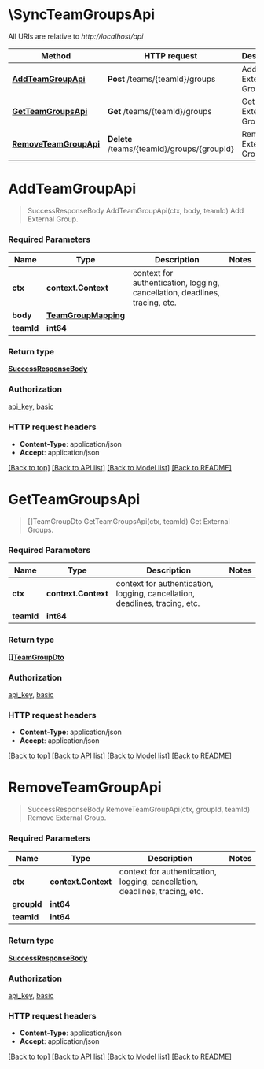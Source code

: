 # \SyncTeamGroupsApi

All URIs are relative to *http://localhost/api*

Method | HTTP request | Description
------------- | ------------- | -------------
[**AddTeamGroupApi**](SyncTeamGroupsApi.md#AddTeamGroupApi) | **Post** /teams/{teamId}/groups | Add External Group.
[**GetTeamGroupsApi**](SyncTeamGroupsApi.md#GetTeamGroupsApi) | **Get** /teams/{teamId}/groups | Get External Groups.
[**RemoveTeamGroupApi**](SyncTeamGroupsApi.md#RemoveTeamGroupApi) | **Delete** /teams/{teamId}/groups/{groupId} | Remove External Group.


# **AddTeamGroupApi**
> SuccessResponseBody AddTeamGroupApi(ctx, body, teamId)
Add External Group.

### Required Parameters

Name | Type | Description  | Notes
------------- | ------------- | ------------- | -------------
 **ctx** | **context.Context** | context for authentication, logging, cancellation, deadlines, tracing, etc.
  **body** | [**TeamGroupMapping**](TeamGroupMapping.md)|  | 
  **teamId** | **int64**|  | 

### Return type

[**SuccessResponseBody**](SuccessResponseBody.md)

### Authorization

[api_key](../README.md#api_key), [basic](../README.md#basic)

### HTTP request headers

 - **Content-Type**: application/json
 - **Accept**: application/json

[[Back to top]](#) [[Back to API list]](../README.md#documentation-for-api-endpoints) [[Back to Model list]](../README.md#documentation-for-models) [[Back to README]](../README.md)

# **GetTeamGroupsApi**
> []TeamGroupDto GetTeamGroupsApi(ctx, teamId)
Get External Groups.

### Required Parameters

Name | Type | Description  | Notes
------------- | ------------- | ------------- | -------------
 **ctx** | **context.Context** | context for authentication, logging, cancellation, deadlines, tracing, etc.
  **teamId** | **int64**|  | 

### Return type

[**[]TeamGroupDto**](TeamGroupDTO.md)

### Authorization

[api_key](../README.md#api_key), [basic](../README.md#basic)

### HTTP request headers

 - **Content-Type**: application/json
 - **Accept**: application/json

[[Back to top]](#) [[Back to API list]](../README.md#documentation-for-api-endpoints) [[Back to Model list]](../README.md#documentation-for-models) [[Back to README]](../README.md)

# **RemoveTeamGroupApi**
> SuccessResponseBody RemoveTeamGroupApi(ctx, groupId, teamId)
Remove External Group.

### Required Parameters

Name | Type | Description  | Notes
------------- | ------------- | ------------- | -------------
 **ctx** | **context.Context** | context for authentication, logging, cancellation, deadlines, tracing, etc.
  **groupId** | **int64**|  | 
  **teamId** | **int64**|  | 

### Return type

[**SuccessResponseBody**](SuccessResponseBody.md)

### Authorization

[api_key](../README.md#api_key), [basic](../README.md#basic)

### HTTP request headers

 - **Content-Type**: application/json
 - **Accept**: application/json

[[Back to top]](#) [[Back to API list]](../README.md#documentation-for-api-endpoints) [[Back to Model list]](../README.md#documentation-for-models) [[Back to README]](../README.md)

